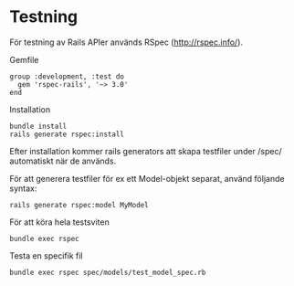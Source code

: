 # Testning

För testning av Rails APIer används RSpec (http://rspec.info/).

Gemfile
```
group :development, :test do
  gem 'rspec-rails', '~> 3.0'
end
```

Installation
```
bundle install
rails generate rspec:install
```
Efter installation kommer rails generators att skapa testfiler under /spec/ automatiskt när de används. 

För att generera testfiler för ex ett Model-objekt separat, använd följande syntax:
```
rails generate rspec:model MyModel
```
För att köra hela testsviten
```
bundle exec rspec
```
Testa en specifik fil
```
bundle exec rspec spec/models/test_model_spec.rb
```
